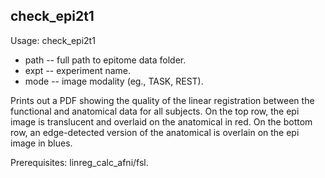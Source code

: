 check_epi2t1
------------
Usage: check_epi2t1 <path> <expt> <mode>

+ path -- full path to epitome data folder.
+ expt -- experiment name.
+ mode -- image modality (eg., TASK, REST).

Prints out a PDF showing the quality of the linear registration between the functional and anatomical data for all subjects. On the top row, the epi image is translucent and overlaid on the anatomical in red. On the bottom row, an edge-detected version of the anatomical is overlain on the epi image in blues.

Prerequisites: linreg_calc_afni/fsl.
